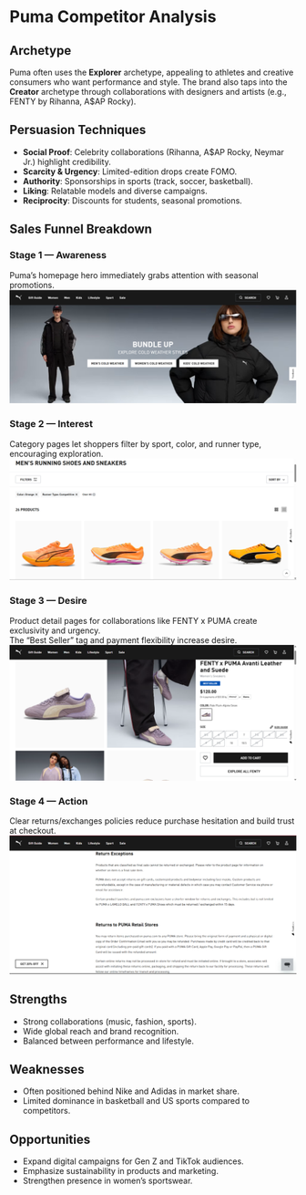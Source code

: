 # Puma Competitor Analysis

## Archetype
Puma often uses the **Explorer** archetype, appealing to athletes and creative consumers who want performance and style. The brand also taps into the **Creator** archetype through collaborations with designers and artists (e.g., FENTY by Rihanna, A$AP Rocky).

## Persuasion Techniques
- **Social Proof**: Celebrity collaborations (Rihanna, A$AP Rocky, Neymar Jr.) highlight credibility.  
- **Scarcity & Urgency**: Limited-edition drops create FOMO.  
- **Authority**: Sponsorships in sports (track, soccer, basketball).  
- **Liking**: Relatable models and diverse campaigns.  
- **Reciprocity**: Discounts for students, seasonal promotions.  

## Sales Funnel Breakdown

### Stage 1 — Awareness
Puma’s homepage hero immediately grabs attention with seasonal promotions.
![Puma homepage hero](puma-hero.png)

### Stage 2 — Interest
Category pages let shoppers filter by sport, color, and runner type, encouraging exploration.
![Puma category page](puma-collection.png)

### Stage 3 — Desire
Product detail pages for collaborations like FENTY x PUMA create exclusivity and urgency.  
The “Best Seller” tag and payment flexibility increase desire.
![PDP with collab and Add to Cart](puma-pdp.png)

### Stage 4 — Action
Clear returns/exchanges policies reduce purchase hesitation and build trust at checkout.
![Returns and exchanges page](puma-returns.png)

## Strengths
- Strong collaborations (music, fashion, sports).  
- Wide global reach and brand recognition.  
- Balanced between performance and lifestyle.  

## Weaknesses
- Often positioned behind Nike and Adidas in market share.  
- Limited dominance in basketball and US sports compared to competitors.  

## Opportunities
- Expand digital campaigns for Gen Z and TikTok audiences.  
- Emphasize sustainability in products and marketing.  
- Strengthen presence in women’s sportswear.  
